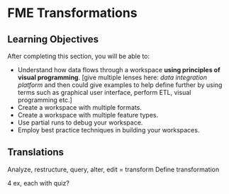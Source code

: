 # FME Transformations

## Learning Objectives
After completing this section, you will be able to:
- Understand how data flows through a workspace **using principles of visual programming**. [give multiple lenses here: *data integration platform* and then could give examples to help define further by using terms such as graphical user interface, perform ETL, visual programming etc.]
- Create a workspace with multiple formats.
- Create a workspace with multiple feature types.
- Use partial runs to debug your workspace.
- Employ best practice techniques in building your workspaces.

## Translations
Analyze, restructure, query, alter, edit = transform
Define transformation

4 ex, each with quiz?
 
